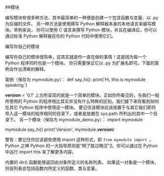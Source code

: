 ##模块

编写模块有很多种方法，其中最简单的一种便是创建一个包含函数与变量、以 .py 为后缀的文件。
另一种方法是使用撰写 Python 解释器本身的本地语言来编写模块。举例来说，
你可以使用 C 语言来撰写 Python 模块，并且在编译后，你可以通过标准 Python 解释器在你的 Python 代码中使用它们。


编写你自己的模块

编写你自己的模块很简单，这其实就是你一直在做的事情！这是因为每一个 Python 程序同时也是一个模块。
你只需要保证它以 .py 为扩展名即可。下面的案例会作出清晰的解释。

案例（保存为 mymodule.py）：
def say_hi():
    print('Hi, this is mymodule speaking.')

__version__ = '0.1'
上方所呈现的就是一个简单的模块。正如你所看见的，与我们一般所使用的 Python 的程序相比其实并没有什么特殊的区别。我们接下来将看到如何在其它 Python 程序中使用这一模块。
要记住该模块应该放置于与其它我们即将导入这一模块的程序相同的目录下，或者是放置在 sys.path 所列出的其中一个目录下。
另一个模块（保存为 mymodule_demo.py）：
import mymodule

mymodule.say_hi()
print('Version', mymodule.__version__)


警告：要记住你应该避免使用 import 这种形式，即 `from mymodule import `。
Python 之禅
Python 的一大指导原则是“明了胜过晦涩”2。你可以通过在 Python 中运行 import this 来了解更多内容。


内置的 dir() 函数能够返回由对象所定义的名称列表。
如果这一对象是一个模块，则该列表会包括函数内所定义的函数、类与变量。
